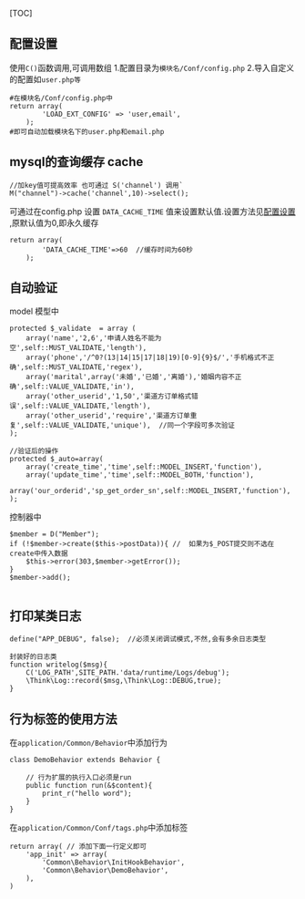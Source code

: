 [TOC]

## 配置设置
使用`C()`函数调用,可调用数组
1.配置目录为`模块名/Conf/config.php`
2.导入自定义的配置如`user.php等`
```
#在模块名/Conf/config.php中
return array(
		'LOAD_EXT_CONFIG' => 'user,email',
	);
#即可自动加载模块名下的user.php和email.php
```
## mysql的查询缓存 cache

```
//加key值可提高效率 也可通过 S('channel') 调用`
M("channel")->cache('channel',10)->select();
```
可通过在config.php 设置 `DATA_CACHE_TIME` 值来设置默认值.设置方法见[配置设置](#_2) ,原默认值为0,即永久缓存
```
return array(
	    'DATA_CACHE_TIME'=>60  //缓存时间为60秒
	);
```



## 自动验证
model 模型中
```
protected $_validate  = array (
    array('name','2,6','申请人姓名不能为空',self::MUST_VALIDATE,'length'),
    array('phone','/^0?(13|14|15|17|18|19)[0-9]{9}$/','手机格式不正确',self::MUST_VALIDATE,'regex'),
    array('marital',array('未婚','已婚','离婚'),'婚姻内容不正确',self::VALUE_VALIDATE,'in'),
    array('other_userid','1,50','渠道方订单格式错误',self::VALUE_VALIDATE,'length'),
	array('other_userid','require','渠道方订单重复',self::VALUE_VALIDATE,'unique'),  //同一个字段可多次验证
);

//验证后的操作
protected $_auto=array(
    array('create_time','time',self::MODEL_INSERT,'function'),
    array('update_time','time',self::MODEL_BOTH,'function'),
    array('our_orderid','sp_get_order_sn',self::MODEL_INSERT,'function'),
);
```
控制器中
```
$member = D("Member");
if (!$member->create($this->postData)){ //  如果为$_POST提交则不选在create中传入数据
    $this->error(303,$member->getError());
}
$member->add();
    
```

## 打印某类日志
```
define("APP_DEBUG", false);  //必须关闭调试模式,不然,会有多余日志类型

封装好的日志类
function writelog($msg){
	C('LOG_PATH',SITE_PATH.'data/runtime/Logs/debug');
	\Think\Log::record($msg,\Think\Log::DEBUG,true);
}
```

## 行为标签的使用方法
在`application/Common/Behavior`中添加行为
```
class DemoBehavior extends Behavior {

    // 行为扩展的执行入口必须是run
    public function run(&$content){
    	print_r("hello word");
    }
}
```
在`application/Common/Conf/tags.php`中添加标签
```
return array( // 添加下面一行定义即可
    'app_init' => array(
        'Common\Behavior\InitHookBehavior',
        'Common\Behavior\DemoBehavior',
    ),
)
```

